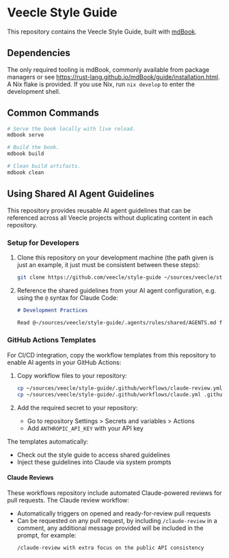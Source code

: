 # Veecle Style Guide

This repository contains the Veecle Style Guide, built with [mdBook](https://rust-lang.github.io/mdBook/).

## Dependencies

The only required tooling is mdBook, commonly available from package managers or see https://rust-lang.github.io/mdBook/guide/installation.html.
A Nix flake is provided.
If you use Nix, run `nix develop` to enter the development shell.

## Common Commands

```bash
# Serve the book locally with live reload.
mdbook serve

# Build the book.
mdbook build

# Clean build artifacts.
mdbook clean
```

## Using Shared AI Agent Guidelines

This repository provides reusable AI agent guidelines that can be referenced across all Veecle projects without duplicating content in each repository.

### Setup for Developers

1. Clone this repository on your development machine (the path given is just an example, it just must be consistent between these steps):
   ```bash
   git clone https://github.com/veecle/style-guide ~/sources/veecle/style-guide
   ```

2. Reference the shared guidelines from your AI agent configuration, e.g. using the `@` syntax for Claude Code:

   ```markdown
   # Development Practices

   Read @~/sources/veecle/style-guide/.agents/rules/shared/AGENTS.md for Veecle development practices.
   ```

### GitHub Actions Templates

For CI/CD integration, copy the workflow templates from this repository to enable AI agents in your GitHub Actions:

1. Copy workflow files to your repository:
   ```bash
   cp ~/sources/veecle/style-guide/.github/workflows/claude-review.yml .github/workflows/
   cp ~/sources/veecle/style-guide/.github/workflows/claude.yml .github/workflows/
   ```

2. Add the required secret to your repository:
   - Go to repository Settings > Secrets and variables > Actions
   - Add `ANTHROPIC_API_KEY` with your API key

The templates automatically:
- Check out the style guide to access shared guidelines
- Inject these guidelines into Claude via system prompts

#### Claude Reviews

These workflows repository include automated Claude-powered reviews for pull requests.
The Claude review workflow:

- Automatically triggers on opened and ready-for-review pull requests
- Can be requested on any pull request, by including `/claude-review` in a comment, any additional message provided will be included in the prompt, for example:
  ```
  /claude-review with extra focus on the public API consistency
  ```

